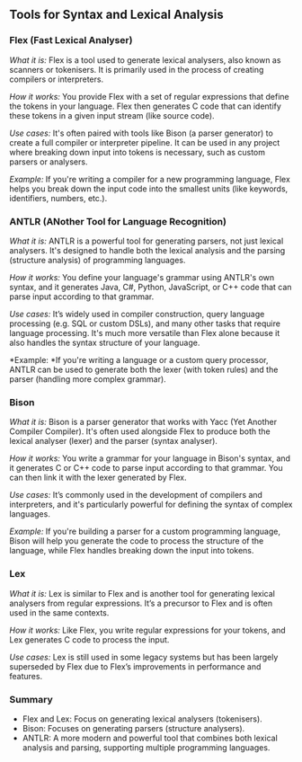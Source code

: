 
## Tools for Syntax and Lexical Analysis


### Flex (Fast Lexical Analyser)

*What it is:* Flex is a tool used to generate lexical analysers, also known as
scanners or tokenisers. It is primarily used in the process of creating compilers
or interpreters.

*How it works:* You provide Flex with a set of regular expressions that define the
tokens in your language. Flex then generates C code that can identify these tokens
in a given input stream (like source code).

*Use cases:* It's often paired with tools like Bison (a parser generator) to create
a full compiler or interpreter pipeline. It can be used in any project where breaking
down input into tokens is necessary, such as custom parsers or analysers.

*Example:* If you're writing a compiler for a new programming language, Flex helps
you break down the input code into the smallest units (like keywords, identifiers,
numbers, etc.).


### ANTLR (ANother Tool for Language Recognition)

*What it is:* ANTLR is a powerful tool for generating parsers, not just lexical
analysers. It's designed to handle both the lexical analysis and the parsing
(structure analysis) of programming languages.

*How it works:* You define your language's grammar using ANTLR's own syntax, and
it generates Java, C#, Python, JavaScript, or C++ code that can parse input according
to that grammar.

*Use cases:* It’s widely used in compiler construction, query language processing
(e.g. SQL or custom DSLs), and many other tasks that require language processing.
It's much more versatile than Flex alone because it also handles the syntax structure
of your language.

*Example: *If you're writing a language or a custom query processor, ANTLR can
be used to generate both the lexer (with token rules) and the parser (handling more
complex grammar).


### Bison

*What it is:* Bison is a parser generator that works with Yacc (Yet Another Compiler
Compiler). It's often used alongside Flex to produce both the lexical analyser (lexer)
and the parser (syntax analyser).

*How it works:* You write a grammar for your language in Bison's syntax, and
it generates C or C++ code to parse input according to that grammar. You can
then link it with the lexer generated by Flex.

*Use cases:* It’s commonly used in the development of compilers and interpreters, and
it's particularly powerful for defining the syntax of complex languages.

*Example:* If you're building a parser for a custom programming language, Bison will
help you generate the code to process the structure of the language, while Flex handles
breaking down the input into tokens.


### Lex

*What it is:* Lex is similar to Flex and is another tool for generating lexical
analysers from regular expressions. It’s a precursor to Flex and is often used
in the same contexts.

*How it works:* Like Flex, you write regular expressions for your tokens,
and Lex generates C code to process the input.

*Use cases:* Lex is still used in some legacy systems but has been largely superseded
by Flex due to Flex’s improvements in performance and features.


### Summary

* Flex and Lex: Focus on generating lexical analysers (tokenisers).
* Bison: Focuses on generating parsers (structure analysers).
* ANTLR: A more modern and powerful tool that combines both lexical analysis and parsing, supporting multiple programming languages.

